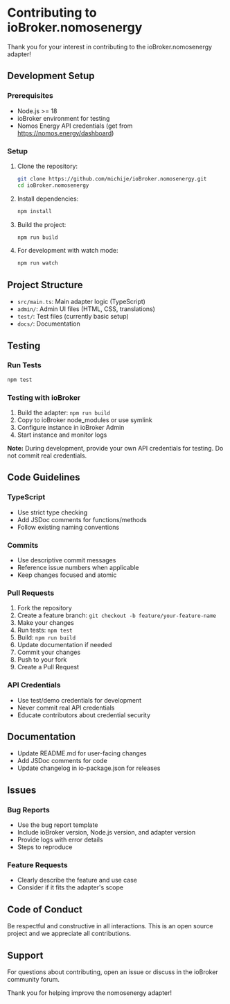 # Contributing to ioBroker.nomosenergy

Thank you for your interest in contributing to the ioBroker.nomosenergy adapter!

## Development Setup

### Prerequisites
- Node.js >= 18
- ioBroker environment for testing
- Nomos Energy API credentials (get from https://nomos.energy/dashboard)

### Setup
1. Clone the repository:
   ```bash
   git clone https://github.com/michije/ioBroker.nomosenergy.git
   cd ioBroker.nomosenergy
   ```

2. Install dependencies:
   ```bash
   npm install
   ```

3. Build the project:
   ```bash
   npm run build
   ```

4. For development with watch mode:
   ```bash
   npm run watch
   ```

## Project Structure
- `src/main.ts`: Main adapter logic (TypeScript)
- `admin/`: Admin UI files (HTML, CSS, translations)
- `test/`: Test files (currently basic setup)
- `docs/`: Documentation

## Testing

### Run Tests
```bash
npm test
```

### Testing with ioBroker
1. Build the adapter: `npm run build`
2. Copy to ioBroker node_modules or use symlink
3. Configure instance in ioBroker Admin
4. Start instance and monitor logs

**Note:** During development, provide your own API credentials for testing. Do not commit real credentials.

## Code Guidelines

### TypeScript
- Use strict type checking
- Add JSDoc comments for functions/methods
- Follow existing naming conventions

### Commits
- Use descriptive commit messages
- Reference issue numbers when applicable
- Keep changes focused and atomic

### Pull Requests
1. Fork the repository
2. Create a feature branch: `git checkout -b feature/your-feature-name`
3. Make your changes
4. Run tests: `npm test`
5. Build: `npm run build`
6. Update documentation if needed
7. Commit your changes
8. Push to your fork
9. Create a Pull Request

### API Credentials
- Use test/demo credentials for development
- Never commit real API credentials
- Educate contributors about credential security

## Documentation

- Update README.md for user-facing changes
- Add JSDoc comments for code
- Update changelog in io-package.json for releases

## Issues

### Bug Reports
- Use the bug report template
- Include ioBroker version, Node.js version, and adapter version
- Provide logs with error details
- Steps to reproduce

### Feature Requests
- Clearly describe the feature and use case
- Consider if it fits the adapter's scope

## Code of Conduct

Be respectful and constructive in all interactions. This is an open source project and we appreciate all contributions.

## Support

For questions about contributing, open an issue or discuss in the ioBroker community forum.

Thank you for helping improve the nomosenergy adapter!
